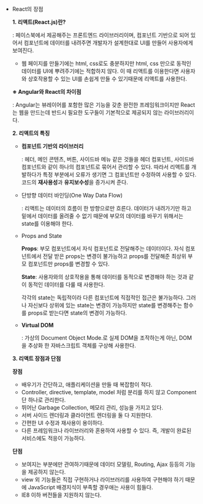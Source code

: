 - React의 장점
    
    **1. 리액트(React.js)란?**
    
    : 페이스북에서 제공해주는 프론트엔드 라이브러리이며, 컴포넌트 기반으로 되어 있어서 컴포넌트에 데이터를 내려주면 개발자가 설계한대로 UI를 만들어 사용자에게 보여진다.
    
    - 웹 페이지를 만들기에는 html, css로도 충분하지만 html, css 만으로 동적인 데이터를 UI에 뿌려주기에는 적합하지 않다. 이 때 리액트를 이용한다면 사용자와 상호작용할 수 있는 UI를 손쉽게 만들 수 있기때문에 리액트를 사용한다.
    
    **※ Angular와 React의 차이점**
    
    : Angular는 뷰레이어를 포함한 많은 기능을 갖춘 완전한 프레임워크이지만 React는 웹을 만드는데 반드시 필요한 도구들이 기본적으로 제공되지 않는 라이브러리이다.
    
    **2. 리액트의 특징**
    
    - **컴포넌트 기반의 라이브러리**
        
        : 헤더, 메인 콘텐츠, 버튼, 사이드바 메뉴 같은 것들을 헤더 컴포넌트, 사이드바 컴포넌트와 같이 하나의 컴포넌트로 묶어서 관리할 수 있다. 따라서 리액트를 개발하다가 특정 부분에서 오류가 생기면 그 컴포넌트만 수정하여 사용할 수 있다. 코드의 **재사용성**과 **유지보수성**을 증가시켜 준다.
        
    - 단방향 데이터 바인딩(One Way Data Flow)
        
        : 리액트는 데이터의 흐름이 한 방향으로만 흐른다. 데이터가 내려가기만 하고 밑에서 데이터를 올려줄 수 없기 때문에 부모의 데이터를 바꾸기 위해서는 state를 이용해야 한다.
        
    - Props and State
        
        **Props**: 부모 컴포넌트에서 자식 컴포넌트로 전달해주는 데이터이다. 자식 컴포넌트에서 전달 받은 props는 변경이 불가능하고 props를 전달해준 최상위 부모 컴포넌트만 props를 변경할 수 있다.
        
        **State**: 사용자와의 상호작용을 통해 데이터를 동적으로 변경해야 하는 것과 같이 동적인 데이터를 다룰 때 사용한다.
        
        각각의 state는 독립적이라 다른 컴포넌트에 직접적인 접근은 불가능하다. 그러나 자신보다 상위에 있는 state는 변경이 가능하지만 state를 변경해주는 함수를 props로 받는다면 state의 변경이 가능하다.
        
    - **Virtual DOM**
        
        : 가상의 Document Object Mode.로 실제 DOM을 조작하는게 아닌, DOM을 추상화 한 자바스크립트 객체를 구상해 사용한다.
        
    
    **3. 리액트 장점과 단점**
    
    **장점**
    
    - 배우기가 간단하고, 애플리케이션을 만들 때 복잡함이 적다.
    - Controller, directive, template, model 처럼 분리를 하지 않고 Component 단 하나로 관리한다.
    - 뛰어난 Garbage Collection, 메모리 관리, 성능을 가지고 있다.
    - 서버 사이드 렌더링과 클라이언트 렌더링을 둘 다 지원한다.
    - 간편한 UI 수정과 재사용이 용이하다.
    - 다른 프레임워크나 라이브러리와 혼용하여 사용할 수 있다. 즉, 개발이 완료된 서비스에도 적응이 가능하다.
    
    **단점**
    
    - 보여지는 부분에만 관여하기때문에 데이터 모델링, Routing, Ajax 등등의 기능을 제공하지 않는다.
    - view 외 기능들은 직접 구현하거나 라이브러리를 사용하여 구현해야 하기 때문에 JavaScript 배경지식이 부족할 경우애는 사용이 힘들다.
    - IE8 이하 버전들을 지원하지 않는다.